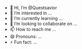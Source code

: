 - 👋 Hi, I’m @Questsavior
- 👀 I’m interested in ...
- 🌱 I’m currently learning ...
- 💞️ I’m looking to collaborate on ...
- 📫 How to reach me ...
- 😄 Pronouns: ...
- ⚡ Fun fact: ...

<!---
Questsavior/Questsavior is a ✨ special ✨ repository because its `README.md` (this file) appears on your GitHub profile.
You can click the Preview link to take a look at your changes.
--->

